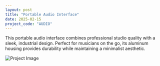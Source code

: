```yaml
---
layout: post
title: "Portable Audio Interface"
date: 2025-02-15
project_code: "AUDIO"
---
```


This portable audio interface combines professional studio quality with a sleek, industrial design. Perfect for musicians on the go, its aluminum housing provides durability while maintaining a minimalist aesthetic.

![Project Image](https://source.unsplash.com/random/800x600/?audio-interface)
